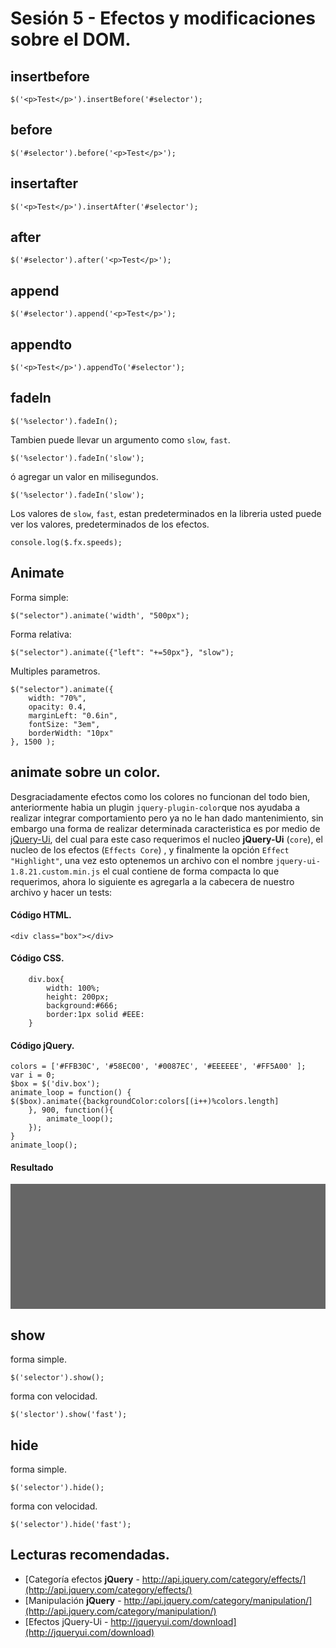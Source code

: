 <script type="text/javascript" src="../js/jquery-ui-1.8.21.custom.min.js"></script>
<script type="text/javascript" src="../js/jquery.snippet.js"></script>
<link rel="stylesheet" type="text/css" href="../css/jquery.snippet.css" />
<link rel="stylesheet" type="text/css" href="../css/style.css" />
<script language="Javascript"  type="text/javascript">
$(function() {
	//mostrando la info del pre
	$("pre").snippet("javascript", {style:'darkness'});
	//Sección efecto color cambiante
	colors = ['#FFB30C', '#58EC00', '#0087EC', '#EEEEEE', '#FF5A00' ];
	var i = 0;
	$box = $('div.box');
	animate_loop = function() {
	$($box).animate({backgroundColor:colors[(i++)%colors.length]
		}, 900, function(){
			animate_loop();
		});
	}
	animate_loop();
	//Enviando la info de las velocidades
	console.log($.fx.speeds);
});
</script><style type="text/css" media="all">
div.box{
	width: 100%;
	height: 200px;
	background:#666;
	border:1px solid #EEE:
}
</style>


Sesión 5 - Efectos y modificaciones sobre el DOM.
=============================================================================

## insertbefore

	$('<p>Test</p>').insertBefore('#selector');

## before

	$('#selector').before('<p>Test</p>');

## insertafter

	$('<p>Test</p>').insertAfter('#selector');

## after

	$('#selector').after('<p>Test</p>');

## append

	$('#selector').append('<p>Test</p>');

## appendto

	$('<p>Test</p>').appendTo('#selector');


## fadeIn

	$('%selector').fadeIn();

Tambien puede llevar un argumento como `slow`, `fast`.

	$('%selector').fadeIn('slow');

ó agregar un valor en milisegundos.

	$('%selector').fadeIn('slow');


Los valores de `slow`, `fast`, estan predeterminados en la libreria usted puede ver los valores, predeterminados de los efectos.

	console.log($.fx.speeds);

## Animate

Forma simple:

	$("selector").animate('width', "500px");

Forma relativa:

	$("selector").animate({"left": "+=50px"}, "slow");

Multiples parametros.

	$("selector").animate({
		width: "70%",
		opacity: 0.4,
		marginLeft: "0.6in",
		fontSize: "3em",
		borderWidth: "10px"
	}, 1500 );

## animate sobre un color.

Desgraciadamente efectos como los colores no funcionan del todo bien, anteriormente habia un plugin `jquery-plugin-color`que nos ayudaba a realizar integrar comportamiento pero ya no le han dado mantenimiento, sin embargo una forma de realizar determinada caracteristica es por medio de [jQuery-Ui](http://jqueryui.com/download), del cual para este caso requerimos el nucleo **jQuery-Ui** (`core`),  el nucleo de los efectos (`Effects Core`) , y finalmente la opción `Effect "Highlight"`, una vez esto optenemos un archivo con el nombre `jquery-ui-1.8.21.custom.min.js` el cual contiene de forma compacta lo que requerimos, ahora lo siguiente es agregarla a la cabecera de nuestro archivo y hacer un tests:

#### Código HTML.

	<div class="box"></div>

#### Código CSS.

		div.box{
			width: 100%;
			height: 200px;
			background:#666;
			border:1px solid #EEE:
		}
#### Código jQuery.

	colors = ['#FFB30C', '#58EC00', '#0087EC', '#EEEEEE', '#FF5A00' ];
	var i = 0;
	$box = $('div.box');
	animate_loop = function() {      
	$($box).animate({backgroundColor:colors[(i++)%colors.length]
		}, 900, function(){
			animate_loop();
		});
	}
	animate_loop();

#### Resultado

<div class="box"></div>


## show

forma simple.

	$('selector').show();

forma con velocidad.

	$('slector').show('fast');

## hide

forma simple.

	$('selector').hide();

forma con velocidad.

	$('selector').hide('fast');

## Lecturas recomendadas.

 - [Categoría efectos **jQuery** - http://api.jquery.com/category/effects/](http://api.jquery.com/category/effects/)
 - [Manipulación **jQuery** - http://api.jquery.com/category/manipulation/](http://api.jquery.com/category/manipulation/)
 - [Efectos jQuery-Ui - http://jqueryui.com/download](http://jqueryui.com/download)
